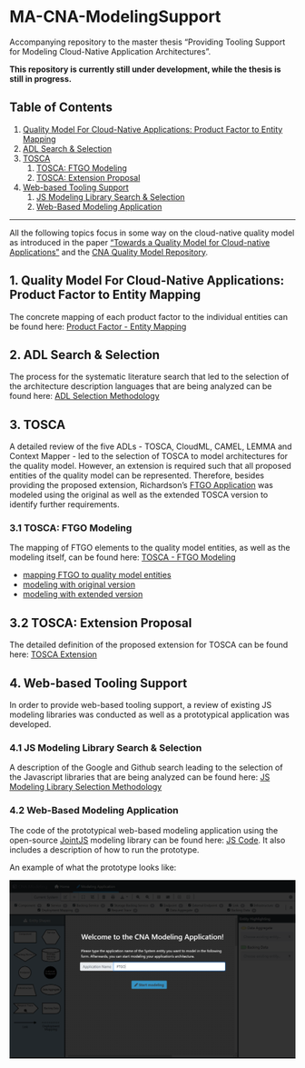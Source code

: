 # MA-CNA-ModelingSupport
Accompanying repository to the master thesis “Providing Tooling Support for Modeling Cloud-Native Application Architectures”.

__This repository is currently still under development, while the thesis is still in progress.__

## Table of Contents

1. [Quality Model For Cloud-Native Applications: Product Factor to Entity Mapping](#product-factor-to-entity-mapping)
2. [ADL Search & Selection](#adl-search-and-selection)
3. [TOSCA](#3-tosca)
    1. [TOSCA: FTGO Modeling](#tosca-ftgo-modeling)
    2. [TOSCA: Extension Proposal](#tosca-extension-proposal)
4. [Web-based Tooling Support](#4-web-based-tooling-support)
    1. [JS Modeling Library Search & Selection](#41-js-modeling-library-search-and-selection)
    2. [Web-Based Modeling Application](#42-web-based-modeling-application)

---------------------------------------------------------

All the following topics focus in some way on the cloud-native quality model as introduced in the paper [“Towards a Quality Model for Cloud-native Applications”](https://doi.org/10.1007/978-3-031-04718-3_7) and the [CNA Quality Model Repository](https://github.com/r0light/cna-quality-model/tree/0.1).

## <a name="product-factor-to-entity-mapping">1. Quality Model For Cloud-Native Applications: Product Factor to Entity Mapping</a>

The concrete mapping of each product factor to the individual entities can be found here: [Product Factor - Entity Mapping](CNA_QualityModel_Entities/ProductFactor_Entity_Mapping.md)


## <a name="adl-search-and-selection">2. ADL Search & Selection</a>

The process for the systematic literature search that led to the selection of the architecture description languages that are being analyzed can be found here: [ADL Selection Methodology](ADL_Literature_Search/README.md)


## 3. TOSCA

A detailed review of the five ADLs - TOSCA, CloudML, CAMEL, LEMMA and Context Mapper - led to the selection of TOSCA to model architectures for the quality model. However, an extension is required such that all proposed entities of the quality model can be represented. Therefore, besides providing the proposed extension, Richardson’s [FTGO Application]( https://github.com/microservices-patterns/ftgo-application) was modeled using the original as well as the extended TOSCA version to identify further requirements.   

### 3.1 <a name="tosca-ftgo-modeling">TOSCA: FTGO Modeling</a>

The mapping of FTGO elements to the quality model entities, as well as the modeling itself, can be found here: [TOSCA - FTGO Modeling](TOSCA_Modeling_FTGO)

- [mapping FTGO to quality model entities](TOSCA_Modeling_FTGO/README.md)
- [modeling with original version](TOSCA_Modeling_FTGO/Using_original_TOSCA)
- [modeling with extended version](TOSCA_Modeling_FTGO/Using_extended_TOSCA)

## 3.2 <a name="tosca-extension-proposal">TOSCA: Extension Proposal</a>

The detailed definition of the proposed extension for TOSCA can be found here: [TOSCA Extension](TOSCA_Extension/README.md)


## 4. Web-based Tooling Support

In order to provide web-based tooling support, a review of existing JS modeling libraries was conducted as well as a prototypical application was developed.

### <a name="41-js-modeling-library-search-and-selection">4.1 JS Modeling Library Search & Selection</a>

A description of the Google and Github search leading to the selection of the Javascript libraries that are being analyzed can be found here: [JS Modeling Library Selection Methodology](Modeling_Framework_Search/README.md)

### 4.2 Web-Based Modeling Application

The code of the prototypical web-based modeling application using the open-source [JointJS](https://www.jointjs.com/) modeling library can be found here: [JS Code](Modeling_WebApp). It also includes a description of how to run the prototype.

An example of what the prototype looks like:

![Overview First Literature Search](images/Prototype_Modeling_App.svg)
